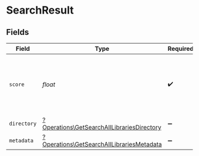 # SearchResult


## Fields

| Field                                                                                                   | Type                                                                                                    | Required                                                                                                | Description                                                                                             | Example                                                                                                 |
| ------------------------------------------------------------------------------------------------------- | ------------------------------------------------------------------------------------------------------- | ------------------------------------------------------------------------------------------------------- | ------------------------------------------------------------------------------------------------------- | ------------------------------------------------------------------------------------------------------- |
| `score`                                                                                                 | *float*                                                                                                 | :heavy_check_mark:                                                                                      | The score of the search result, typically a float value between 0 and 1.                                | 0.92                                                                                                    |
| `directory`                                                                                             | [?Operations\GetSearchAllLibrariesDirectory](../../Models/Operations/GetSearchAllLibrariesDirectory.md) | :heavy_minus_sign:                                                                                      | N/A                                                                                                     |                                                                                                         |
| `metadata`                                                                                              | [?Operations\GetSearchAllLibrariesMetadata](../../Models/Operations/GetSearchAllLibrariesMetadata.md)   | :heavy_minus_sign:                                                                                      | N/A                                                                                                     |                                                                                                         |